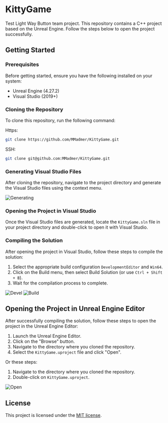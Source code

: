 # KittyGame
Test Light Way Button team project.
This repository contains a C++ project based on the Unreal Engine. Follow the steps below to open the project successfully.

## Getting Started

### Prerequisites

Before getting started, ensure you have the following installed on your system:

- Unreal Engine (4.27.2)
- Visual Studio (2019+)

### Cloning the Repository

To clone this repository, run the following command:

Https:
```bash
git clone https://github.com/MMadmer/KittyGame.git
```
SSH:
```bash
git clone git@github.com:MMadmer/KittyGame.git
```

### Generating Visual Studio Files

After cloning the repository, navigate to the project directory and generate the Visual Studio files using the context menu.

![Generating](https://github.com/MMadmer/KittyGame/assets/51472243/1a2a7b84-4302-412c-9f13-4744a6418c8a)

### Opening the Project in Visual Studio

Once the Visual Studio files are generated, locate the `KittyGame.sln` file in your project directory and double-click to open it with Visual Studio.

### Compiling the Solution

After opening the project in Visual Studio, follow these steps to compile the solution:

1. Select the appropriate build configuration `DevelopmentEditor` and `Win64`.
2. Click on the Build menu, then select Build Solution (or use `Ctrl + Shift + B`).
3. Wait for the compilation process to complete.

![Devel](https://github.com/MMadmer/KittyGame/assets/51472243/f5789542-6ea9-4f26-a6eb-3af23603d2b6)
![Build](https://github.com/MMadmer/KittyGame/assets/51472243/530c9543-1d6d-4311-a752-d67a599d62db)

## Opening the Project in Unreal Engine Editor

After successfully compiling the solution, follow these steps to open the project in the Unreal Engine Editor:

1. Launch the Unreal Engine Editor.
2. Click on the "Browse" button.
3. Navigate to the directory where you cloned the repository.
4. Select the `KittyGame.uproject` file and click "Open".

Or these steps:
1. Navigate to the directory where you cloned the repository.
2. Double-click on `KittyGame.uproject`.

![Open](https://github.com/MMadmer/KittyGame/assets/51472243/4a130763-b0e7-4b36-ace3-f6792997069a)

## License

This project is licensed under the [MIT license](LICENSE).
